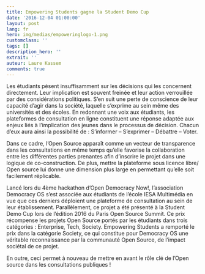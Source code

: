 ```yaml
---
title: Empowering Students gagne la Student Demo Cup
date: '2016-12-04 01:00:00'
layout: post
lang: fr
hero: img/medias/empoweringlogo-1.png
customclass: ''
tags: []
description_hero: ''
extrait: ''
auteur: Laure Kassem
comments: true
---
```

Les étudiants pèsent insuffisamment sur les décisions qui les concernent directement. Leur implication est souvent freinée et leur action verrouillée par des considérations politiques. S’en suit une perte de conscience de leur capacité d’agir dans la société, laquelle s’exprime au sein même des universités et des écoles. En redonnant une voix aux étudiants, les plateformes de consultation en ligne constituent une réponse adaptée aux enjeux liés à l’implication des jeunes dans le processus de décision. Chacun d’eux aura ainsi la possibilité de : S’informer – S’exprimer – Débattre – Voter.

Dans ce cadre, l’Open Source apparaît comme un vecteur de transparence dans les consultations en même temps qu’elle favorise la collaboration entre les différentes parties prenantes afin d’inscrire le projet dans une logique de co-construction. De plus, mettre la plateforme sous licence libre/ Open source lui donne une dimension plus large en permettant qu’elle soit facilement réplicable.

Lancé lors du 4ème hackathon d’Open Democracy Now!, l’association Democracy OS s’est associée aux étudiants de l’école IESA Multimédia en vue que ces derniers déploient une plateforme de consultation au sein de leur établissement. Parallèlement, ce projet a été présenté à la Student Demo Cup lors de l’édition 2016 du Paris Open Source Summit. Ce prix récompense les projets Open Source portés par les étudiants dans trois catégories : Enterprise, Tech, Society. Empowering Students a remporté le prix dans la catégorie Society, ce qui constitue pour Democracy OS une véritable reconnaissance par la communauté Open Source, de l’impact sociétal de ce projet.

En outre, ceci permet à nouveau de mettre en avant le rôle clé de l’Open source dans les consultations publiques !